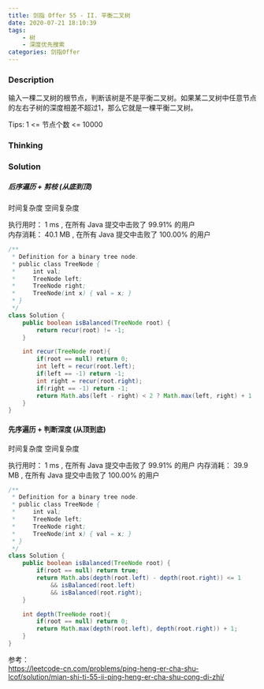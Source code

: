 ```yaml
---
title: 剑指 Offer 55 - II. 平衡二叉树
date: 2020-07-21 18:10:39
tags:
    - 树
    - 深度优先搜索
categories: 剑指Offer
---
```


### Description
输入一棵二叉树的根节点，判断该树是不是平衡二叉树。如果某二叉树中任意节点的左右子树的深度相差不超过1，那么它就是一棵平衡二叉树。

Tips:
1 <= 节点个数 <= 10000

### Thinking

### Solution

##### 后序遍历 + 剪枝 (从底到顶)

时间复杂度
空间复杂度

执行用时：
1 ms
, 在所有 Java 提交中击败了
99.91%
的用户  
内存消耗：
40.1 MB
, 在所有 Java 提交中击败了
100.00%
的用户

```java
/**
 * Definition for a binary tree node.
 * public class TreeNode {
 *     int val;
 *     TreeNode left;
 *     TreeNode right;
 *     TreeNode(int x) { val = x; }
 * }
 */
class Solution {
    public boolean isBalanced(TreeNode root) {
        return recur(root) != -1;
    }

    int recur(TreeNode root){
        if(root == null) return 0;
        int left = recur(root.left);
        if(left == -1) return -1;
        int right = recur(root.right);
        if(right == -1) return -1;
        return Math.abs(left - right) < 2 ? Math.max(left, right) + 1 : -1;
    }
}
```

#### 先序遍历 + 判断深度 (从顶到底)

时间复杂度
空间复杂度

执行用时：
1 ms
, 在所有 Java 提交中击败了
99.91%
的用户
内存消耗：
39.9 MB
, 在所有 Java 提交中击败了
100.00%
的用户

```java
/**
 * Definition for a binary tree node.
 * public class TreeNode {
 *     int val;
 *     TreeNode left;
 *     TreeNode right;
 *     TreeNode(int x) { val = x; }
 * }
 */
class Solution {
    public boolean isBalanced(TreeNode root) {
        if(root == null) return true;
        return Math.abs(depth(root.left) - depth(root.right)) <= 1
            && isBalanced(root.left)
            && isBalanced(root.right);
    }

    int depth(TreeNode root){
        if(root == null) return 0;
        return Math.max(depth(root.left), depth(root.right)) + 1;
    }  
}
```

参考：  
https://leetcode-cn.com/problems/ping-heng-er-cha-shu-lcof/solution/mian-shi-ti-55-ii-ping-heng-er-cha-shu-cong-di-zhi/
